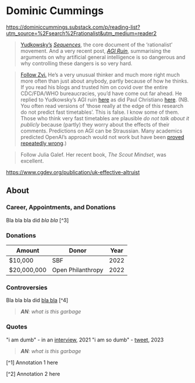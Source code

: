 # Dominic Cummings

https://dominiccummings.substack.com/p/reading-list?utm_source=%2Fsearch%2Frationalist&utm_medium=reader2

>[Yudkowsky’s](https://www.lesswrong.com/tag/sequences) _[Sequences](https://www.lesswrong.com/tag/sequences)_, the core document of the ‘rationalist’ movement. And a very recent post, _[AGI Ruin](https://www.lesswrong.com/posts/uMQ3cqWDPHhjtiesc/agi-ruin-a-list-of-lethalities)_, summarising the arguments on why artificial general intelligence is so dangerous and why controlling these dangers is so very hard.

>[Follow Zvi.](https://thezvi.wordpress.com/2017/09/10/best-of-dont-worry-about-the-vase/) He’s a very unusual thinker and much more right much more often than just about anybody, partly because of how he thinks. If you read his blogs and trusted him on covid over the entire CDC/FDA/WHO bureaucracies, you’d have come out far ahead. He replied to Yudkowsky’s AGI ruin [here](https://www.lesswrong.com/posts/LLRtjkvh9AackwuNB/on-a-list-of-lethalities) as did Paul Christiano [here](https://www.lesswrong.com/posts/CoZhXrhpQxpy9xw9y/where-i-agree-and-disagree-with-eliezer). (NB. You often read versions of ‘those really at the edge of this research do not predict fast timetables’. This is false. I know some of them. Those who think very fast timetables are plausible _do not talk about it publicly_ because (partly) they worry about the effects of their comments. Predictions on AGI can be Straussian. Many academics predicted OpenAI’s approach would not work but have been [proved repeatedly wrong](https://www.gwern.net/Scaling-hypothesis).)

>Follow Julia Galef. Her recent book, _The Scout Mindset_, was excellent.

https://www.cgdev.org/publication/uk-effective-altruist

## About



### Career, Appointments, and Donations

Bla bla bla did _bla bla_ [^3]


### Donations

| Amount        | Donor               | Year |
| ------------- | ------------------- | ---- |
| $10,000       | SBF                 | 2022 |
| $20,000,000   | Open Philanthropy   | 2022 |

### Controversies

Bla bla bla did [bla bla]() [^4]

> _**AN**: what is this garbage_

 
### Quotes

"i am dumb" - in an [interview](), 2021
"i am so dumb" - [tweet](), 2023

> _**AN**: what is this garbage_


[^1] Annotation 1 here

[^2] Annotation 2 here



